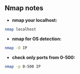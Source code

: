 ## Nmap notes
- **nmap your localhost:**
```sh
nmap localhost
```
- **nmap for OS detection:**
```sh
nmap -O IP
```
- **check only ports from 0-500:**
```sh
nmap -p 0-500 IP
``` 